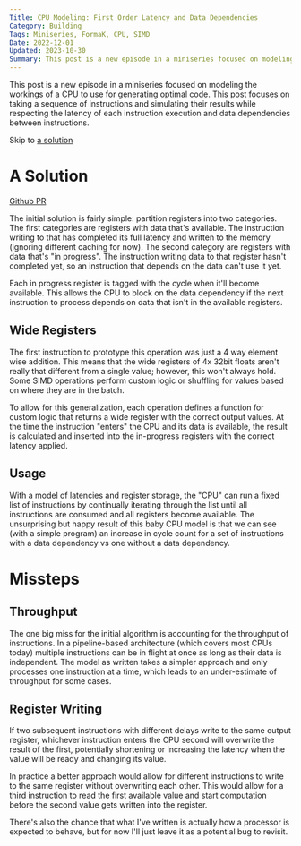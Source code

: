 ```yaml
---
Title: CPU Modeling: First Order Latency and Data Dependencies
Category: Building
Tags: Miniseries, FormaK, CPU, SIMD
Date: 2022-12-01
Updated: 2023-10-30
Summary: This post is a new episode in a miniseries focused on modeling the workings of a CPU to use for generating optimal code. This post focuses on taking a sequence of instructions and simulating their results while respecting the latency of each instruction execution and data dependencies between instructions.
---
```


This post is a new episode in a miniseries focused on modeling the workings of
a CPU to use for generating optimal code. This post focuses on taking a sequence of instructions and simulating their results while respecting the latency of each instruction execution and data dependencies between instructions.

Skip to [a solution](#a-solution)


# A Solution

[Github PR](https://github.com/buckbaskin/formak/pull/7/files)

The initial solution is fairly simple: partition registers into two categories.
The first categories are registers with data that's available. The instruction
writing to that has completed its full latency and written to the memory
(ignoring different caching for now). The second category are registers with
data that's "in progress". The instruction writing data to that register hasn't
completed yet, so an instruction that depends on the data can't use it yet.

Each in progress register is tagged with the cycle when it'll become available.
This allows the CPU to block on the data dependency if the next instruction to
process depends on data that isn't in the available registers.

## Wide Registers

The first instruction to prototype this operation was just a 4 way element wise
addition. This means that the wide registers of 4x 32bit floats aren't really
that different from a single value; however, this won't always hold. Some SIMD
operations perform custom logic or shuffling for values based on where they are
in the batch.

To allow for this generalization, each operation defines a function for custom
logic that returns a wide register with the correct output values. At the time
the instruction "enters" the CPU and its data is available, the result is
calculated and inserted into the in-progress registers with the correct latency
applied.

## Usage

With a model of latencies and register storage, the "CPU" can run a fixed list
of instructions by continually iterating through the list until all
instructions are consumed and all registers become available. The unsurprising
but happy result of this baby CPU model is that we can see (with a simple
program) an increase in cycle count for a set of instructions with a data
dependency vs one without a data dependency.

# Missteps

## Throughput

The one big miss for the initial algorithm is accounting for the throughput of
instructions. In a pipeline-based architecture (which covers most CPUs today)
multiple instructions can be in flight at once as long as their data is
independent. The model as written takes a simpler approach and only processes
one instruction at a time, which leads to an under-estimate of throughput for
some cases.

## Register Writing

If two subsequent instructions with different delays write to the same output
register, whichever instruction enters the CPU second will overwrite the result
of the first, potentially shortening or increasing the latency when the value
will be ready and changing its value.

In practice a better approach would allow for different instructions to write
to the same register without overwriting each other. This would allow for a
third instruction to read the first available value and start computation
before the second value gets written into the register.

There's also the chance that what I've written is actually how a processor is
expected to behave, but for now I'll just leave it as a potential bug to
revisit.
